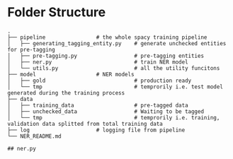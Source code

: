   # Folder Structure
    .
    ├── pipeline                # the whole spacy training pipeline
    │   ├── generating_tagging_entity.py    # generate unchecked entities for pre-tagging
    │   ├── pre-tagging.py                  # pre-tagging entities
    │   ├── ner.py                          # train NER model
    │   └── utils.py                        # all the utility funcitons
    ├── model                   # NER models 
    │   ├── gold                            # production ready
    │   └── tmp                             # temprorily i.e. test model generated during the training process
    ├── data                   
    │   ├── training_data                   # pre-tagged data
    │   ├── unchecked_data                  # Waiting to be tagged
    │   └── tmp                             # temprorily i.e. training, validation data splitted from total training data
    ├── log                     # logging file from pipeline
    └── NER_README.md
    
    ## ner.py
